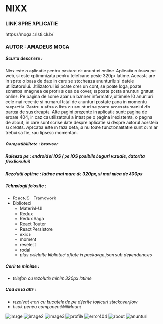 # NIXX

### LINK SPRE APLICATIE

https://moga.cristi.club/


### AUTOR : AMADEUS MOGA
##### Scurta descriere :
Nixx este o aplicatie pentru postare de anunturi online. Aplicatia ruleaza pe web, si este optimmizata pentru telefoane peste 320px latime. Aceasta are in spate o baza de date in care se stocheaza anunturile si datele utilizatorului. Utilizatorul isi poate crea un cont, se poate loga, poate schimba imaginea de profil si cea de cover, si poate posta anunturi gratuit online. Pe pagina de home apar un banner informativ, ultimele 10 anunturi cele mai recente si numarul total de anunturi postate pana in momentul respectiv. Pentru a afisa o lista cu anunturi se poate accesata meniul din partea de sus dreapta. Alte pagini prezente in aplicatie sunt: pagina de eroare 404, in caz ca utilizatorul a intrat pe o pagina inexistenta, o pagina de about, in care sunt scrise date despre aplicatie si despre autorul acesteia si credits. Aplicatia este in faza beta, si nu toate functionalitatile sunt cum ar trebui sa fie, sau lipsesc momentan.

##### Compatibilitate : browser
##### Ruleaza pe : android si IOS ( pe iOS posibile buguri vizuale, datorita flexBoxului)
##### Rezolutii optime : latime mai mare de 320px, si mai mica de 800px
##### Tehnologii folosite :
  - ReactJS - Framework
  - Biblioteci
    - Material-UI
    - Redux
    - Redux Saga
    - React Router
    - React Persistore
    - axios
    - moment
    - reselect
    - rodal
    - *plus celelalte biblioteci aflate in packacge.json sub dependencies*

##### Cerinte minime :

  - *telefon cu rezolutie minim 320px latime*
  
##### Cod de la altii :

  - *rezolvat erori cu bucatele de pe diferite topicuri stackoverflow*
  - *hook pentru componentWillMount*

![image](https://github.com/hecate2k/nix/blob/master/gitImages/pic1.PNG) ![image2](https://github.com/hecate2k/nix/blob/master/gitImages/pic2.PNG) ![image3](https://github.com/hecate2k/nix/blob/master/gitImages/pic3.PNG) ![profile](https://github.com/hecate2k/nix/blob/master/gitImages/profil.PNG) ![error404](https://github.com/hecate2k/nix/blob/master/gitImages/about.png) ![about](https://github.com/hecate2k/nix/blob/master/gitImages/about.PNG) ![anunturi](https://github.com/hecate2k/nix/blob/master/gitImages/anunturi.PNG)
